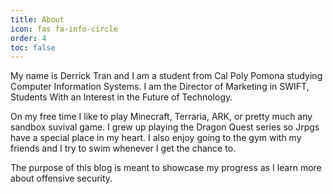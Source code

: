```yaml
---
title: About
icon: fas fa-info-circle
order: 4
toc: false
---
```


My name is Derrick Tran and I am a student from Cal Poly Pomona studying Computer Information Systems. I am the Director of Marketing in SWIFT, Students With an Interest in the Future of Technology.

On my free time I like to play Minecraft, Terraria, ARK, or pretty much any sandbox suvival game. I grew up playing the Dragon Quest series so Jrpgs have a special place in my heart. I also enjoy going to the gym with my friends and I try to swim whenever I get the chance to.

The purpose of this blog is meant to showcase my progress as I learn more about offensive security.
